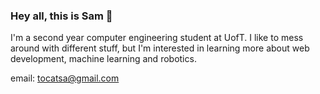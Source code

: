 ### Hey all, this is Sam 👋

I'm a second year computer engineering student at UofT.
I like to mess around with different stuff, but I'm interested in learning more about web development, machine learning and robotics.

email: tocatsa@gmail.com
<!--
**smyt022/smyt022** is a ✨ _special_ ✨ repository because its `README.md` (this file) appears on your GitHub profile.

Here are some ideas to get you started:

- 🔭 I’m currently working on ...
- 🌱 I’m currently learning ...
- 👯 I’m looking to collaborate on ...
- 🤔 I’m looking for help with ...
- 💬 Ask me about ...
- 📫 How to reach me: ...
- 😄 Pronouns: ...
- ⚡ Fun fact: ...
-->
